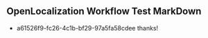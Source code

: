 ## OpenLocalization Workflow Test MarkDown
* a61526f9-fc26-4c1b-bf29-97a5fa58cdee thanks!

<!--HONumber=Aug16_HO4-->


